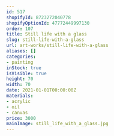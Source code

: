 ```yaml
---
id: 517
shopifyId: 8723272040778
shopifyOptionId: 47772449997130
order: 107
title: Still life with a glass
slug: still-life-with-a-glass
url: art-works/still-life-with-a-glass
aliases: []
categories:
- painting
inStock: true
isVisible: true
height: 70
width: 70
date: 2021-01-01T00:00:00Z
materials:
- acrylic
- oil
- canvas
price: 3000
mainImage: still_life_with_a_glass.jpg
---
```

